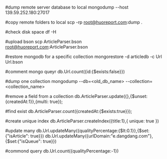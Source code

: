 #dump remote server database to local
mongodump --host 139.59.252.180:27017

#copy remote folders to local
scp -rp root@huoreport.com:dump .

#check disk space
df -H

#upload bson
scp ArticleParser.bson root@huoreport.com:ArticleParser.bson

#restore mongodb for a specific collection
mongorestore -d articledb -c Url Url.bson 

#comment mongo queyr
db.Url.count({id:{$exists:false}})

#dump one collection
mongodump --db=<old_db_name> --collection=<collection_name>

#remove a field from a collection
db.ArticleParser.update({},{$unset: {createdAt:1}},{multi: true});

#find exist
db.ArticleParser.count({createdAt:{$exists:true}});

#create unique index
db.ArticleParser.createIndex({title:1},{ unique: true })

#update many
db.Url.updateMany({qualityPercentage:{$lt:0.1}},{$set:{"isArticle": true}})
db.Url.updateMany({urlDomain:"e.dangdang.com"},{$set:{"isQueue": true}})

#commond query
db.Url.count({qualityPercentage:-1})

